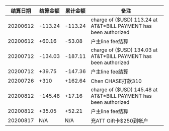 结算日期|结算金额|累计金额|备注
---|---|---|---
20200612|-113.24|-113.24|charge of ($USD) 113.24 at AT&T*BILL PAYMENT has been authorized
20200612|+60.16|-53.08|户主line fee结算
20200712|-134.03|-187.11|charge of ($USD) 134.03 at AT&T*BILL PAYMENT has been authorized
20200712|+39.75|-147.36|户主line fee结算
20200726|+310|+162.64|Chen CHASE打款310
20200812|-145.48|+17.16|charge of ($USD) 145.48 at AT&T*BILL PAYMENT has been authorized
20200812|+35.05|+52.21| 户主line fee结算
20200817|N/A|N/A|充ATT Gift卡$250到帐户
